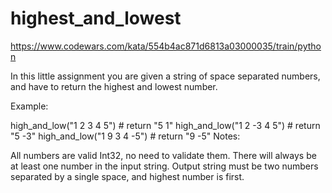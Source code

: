 # highest_and_lowest

https://www.codewars.com/kata/554b4ac871d6813a03000035/train/python

In this little assignment you are given a string of space separated numbers, and have to return the highest and lowest number.

Example:

high_and_low("1 2 3 4 5") # return "5 1"
high_and_low("1 2 -3 4 5") # return "5 -3"
high_and_low("1 9 3 4 -5") # return "9 -5"
Notes:

All numbers are valid Int32, no need to validate them.
There will always be at least one number in the input string.
Output string must be two numbers separated by a single space, and highest number is first.
